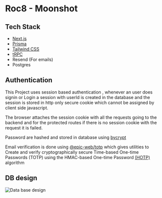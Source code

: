 # Roc8 - Moonshot

## Tech Stack

- [Next.js](https://nextjs.org)
- [Prisma](https://prisma.io)
- [Tailwind CSS](https://tailwindcss.com)
- [tRPC](https://trpc.io)
- Resend (For emails)
- Postgres

## Authentication

This Project uses session based authentication , whenever an user does signin or Login a
session with userId is created in the database and the session is stored in http only secure cookie which cannot be assigned by client side javascript.

The browser attaches the session cookie with all the requests going to the backend and for the protected routes if there is no session cookie with the request it is failed.

Password are hashed and stored in database using [bycrypt](https://www.npmjs.com/package/bcryptjs)

Email verification is done using [@epic-web/totp](https://github.com/epicweb-dev/totp) which gives utilities to Create and verify cryptographically secure Time-based One-time Passwords (TOTP) using the HMAC-based One-time Password [(HOTP)](https://www.ietf.org/rfc/rfc4226.txt) algorithm

## DB design
![Data base design](https://github.com/suryxks/ecomm-roc8/assets/71174744/c44b27e5-3b7e-4a44-ade5-c2384e22a968)
